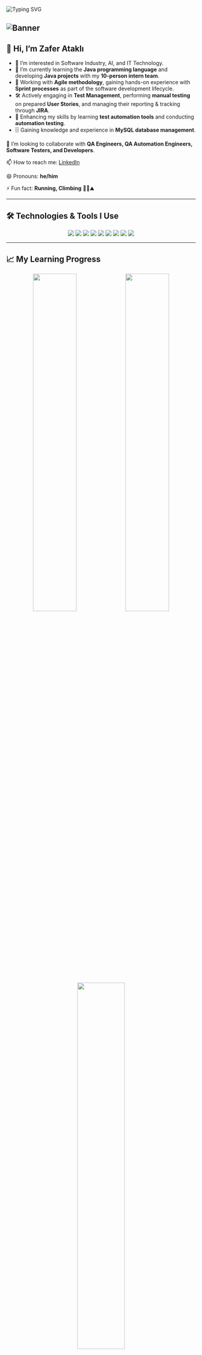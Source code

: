 ![Typing SVG](https://readme-typing-svg.herokuapp.com?size=20&duration=3000&pause=2500&color=FFAA00&vCenter=true&font=monospace&lines=Zafer+Atakl%C4%B1;Software+QA+Automation+Engineer;Welcome+to+my+GitHub+profile!+%F0%9F%91%8B)

![Banner](https://i.ibb.co/0jZQZ9Q/github-banner-zafer-atakli.png)
---

## 👋 Hi, I’m Zafer Ataklı
- 👀 I’m interested in Software Industry, AI, and IT Technology.
- 🌱 I’m currently learning the **Java programming language** and developing **Java projects** with my **10-person intern team**.
- 🚀 Working with **Agile methodology**, gaining hands-on experience with **Sprint processes** as part of the software development lifecycle.
- 🛠️ Actively engaging in **Test Management**, performing **manual testing** on prepared **User Stories**, and managing their reporting & tracking through **JIRA**.
- 🤖 Enhancing my skills by learning **test automation tools** and conducting **automation testing**.
- 🗄️ Gaining knowledge and experience in **MySQL database management**.

💞️ I’m looking to collaborate with **QA Engineers, QA Automation Engineers, Software Testers, and Developers**.

📫 How to reach me: [LinkedIn](https://www.linkedin.com/in/zafer-atakli/)

😄 Pronouns: **he/him**

⚡ Fun fact: **Running, Climbing** 🏃‍♂️⛰️

---

## 🛠️ Technologies & Tools I Use

<p align="center">
  <img src="https://img.shields.io/badge/Java-ED8B00?style=for-the-badge&logo=java&logoColor=white" />
  <img src="https://img.shields.io/badge/Selenium-43B02A?style=for-the-badge&logo=selenium&logoColor=white" />
  <img src="https://img.shields.io/badge/TestNG-FF6600?style=for-the-badge&logo=testng&logoColor=white" />
  <img src="https://img.shields.io/badge/Cucumber-23D400?style=for-the-badge&logo=cucumber&logoColor=white" />
  <img src="https://img.shields.io/badge/JUnit-25A162?style=for-the-badge&logo=junit5&logoColor=white" />
  <img src="https://img.shields.io/badge/MySQL-4479A1?style=for-the-badge&logo=mysql&logoColor=white" />
  <img src="https://img.shields.io/badge/Postman-FF6C37?style=for-the-badge&logo=postman&logoColor=white" />
  <img src="https://img.shields.io/badge/Git-F05032?style=for-the-badge&logo=git&logoColor=white" />
  <img src="https://img.shields.io/badge/JIRA-0052CC?style=for-the-badge&logo=jira&logoColor=white" />
</p>

---

## 📈 My Learning Progress

<p align="center">
  <img src="https://github-readme-stats.vercel.app/api?username=zaferatakli&show_icons=true&theme=radical" width="48%" />
  <img src="https://github-readme-streak-stats.herokuapp.com/?user=zaferatakli&theme=radical" width="48%" />
</p>

<p align="center">
  <img src="https://github-readme-stats.vercel.app/api/top-langs/?username=zaferatakli&layout=compact&theme=radical" width="50%" />
</p>
